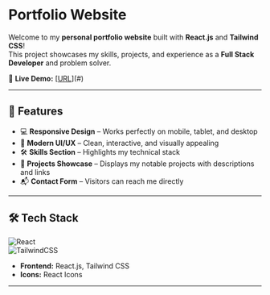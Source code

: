 # Portfolio Website

Welcome to my **personal portfolio website** built with **React.js** and **Tailwind CSS**!  
This project showcases my skills, projects, and experience as a **Full Stack Developer** and problem solver.  

🔗 **Live Demo:** [[URL](https://resilient-meringue-023d1b.netlify.app/)](#)  

---

## 🚀 Features

- 💻 **Responsive Design** – Works perfectly on mobile, tablet, and desktop  
- 🎨 **Modern UI/UX** – Clean, interactive, and visually appealing  
- 🛠 **Skills Section** – Highlights my technical stack  
- 📂 **Projects Showcase** – Displays my notable projects with descriptions and links  
- 📬 **Contact Form** – Visitors can reach me directly   

---

## 🛠 Tech Stack

![React](https://img.shields.io/badge/React-61DAFB?style=for-the-badge&logo=react&logoColor=white)  
![TailwindCSS](https://img.shields.io/badge/TailwindCSS-06B6D4?style=for-the-badge&logo=tailwind-css&logoColor=white)   

- **Frontend:** React.js, Tailwind CSS
- **Icons:** React Icons    
---

